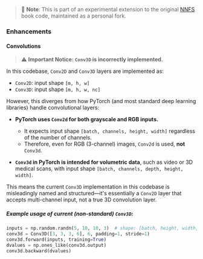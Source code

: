 > 🧪 **Note**: This is part of an experimental extension to the original [NNFS](https://nnfs.io) book code, maintained as a personal fork.

### Enhancements

#### Convolutions

> ⚠️ **Important Notice: `Conv3D` is incorrectly implemented.**

In this codebase, `Conv2D` and `Conv3D` layers are implemented as:
- `Conv2D`: input shape `[m, h, w]`
- `Conv3D`: input shape `[m, h, w, nc]`

However, this diverges from how PyTorch (and most standard deep learning libraries) handle convolutional layers:

- **PyTorch uses `Conv2d` for both grayscale and RGB inputs.**
  - It expects input shape `[batch, channels, height, width]` regardless of the number of channels.
  - Therefore, even for RGB (3-channel) images, `Conv2d` is used, **not** `Conv3d`.

- **`Conv3d` in PyTorch is intended for volumetric data**, such as video or 3D medical scans, with input shape `[batch, channels, depth, height, width]`.

This means the current `Conv3D` implementation in this codebase is misleadingly named and structured—it's essentially a `Conv2D` layer that accepts multi-channel input, not a true 3D convolution layer.

##### Example usage of current (non-standard) `Conv3D`:
```python
inputs = np.random.randn(5, 10, 10, 3)  # shape: [batch, height, width, channels]
conv3d = Conv3D([3, 3, 3, 6], 6, padding=1, stride=1)
conv3d.forward(inputs, training=True)
dvalues = np.ones_like(conv3d.output)
conv3d.backward(dvalues)
